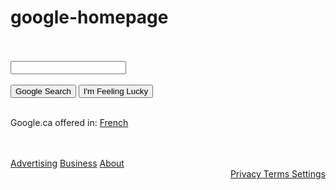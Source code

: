 # google-homepage
<!DOCTYPE html>
<html>
<body>
<div>
	<br>
	<a href="https://www.google.ca/imgres?imgurl=https%3A%2F%2Fs3.amazonaws.com%2Fimages.seroundtable.com%2Fgoogle-canada-1309524714.jpg&imgrefurl=https%3A%2F%2Fwww.seroundtable.com%2Fgoogle-forgets-canadian-day-13646.html&docid=e6athhkEybMHlM&tbnid=OxUspD8fUNV5eM%3A&w=331&h=140&client=safari&bih=739&biw=1280&ved=0ahUKEwjAz6HW2d_OAhXC1x4KHdYFA4AQMwgdKAAwAA&iact=mrc&uact=8"></a>
	<br>
	<input type="text" name="searchbar"><br>
	<br>
	<input type="submit" value="Google Search">   <input type="submit" value="I'm Feeling Lucky"><br>
	<br>
	<p>Google.ca offered in: <a href="https://www.google.ca">French</a></p>
</div>
<br>
<br>
<div align="left" background-color="gray">
	<a href="">Advertising</a> <a href="">Business</a> <a href="">About</a> 
</div>
<div align="right" background-color="gray">
	<a href=""> Privacy </a> <a href=""> Terms </a> <a href=""> Settings </a>
</div>
</body>
</html>
